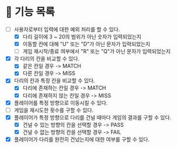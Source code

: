 # 🚀 기능 목록

- [ ] 사용자로부터 입력에 대한 예외 처리를 할 수 있다.
    - [X] 다리 길이에 3 ~ 20의 범위가 아닌 숫자가 입력되었는지
    - [X] 이동할 칸에 대해 "U" 또는 "D"가 아닌 문자가 입력되었는지
    - [ ] 게임 재시작/종료 여부에서 "R" 또는 "Q"가 아닌 문자가 입력되었는지
- [X] 각 다리의 칸을 비교할 수 있다.
  - [X] 같은 칸일 경우 -> MATCH
  - [X] 다른 칸일 경우 -> MISS
- [X] 다리의 칸과 특정 칸을 비교할 수 있다.
  - [X] 다리에 존재하는 칸일 경우 -> MATCH
  - [X] 다리에 존재하지 않는 칸일 경우 -> MISS
- [X] 플레이어를 특정 방향으로 이동시킬 수 있다.
- [ ] 게임을 재시도한 횟수를 구할 수 있다.
- [X] 플레이어가 특정 방향으로 다리를 건널 때마다 게임의 결과를 구할 수 있다.
    - [X] 건널 수 있는 방향의 칸을 선택할 경우 -> PASS
    - [X] 건널 수 없는 방향의 칸을 선택할 경우 -> FAIL
- [X] 플레이어가 다리를 완전히 건넜는지에 대한 여부를 구할 수 있다.